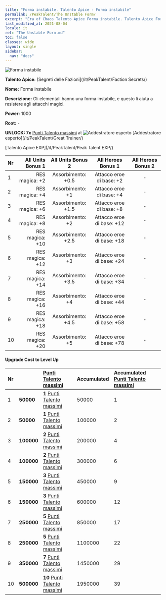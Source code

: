 ```yaml
---
title: "Forma instabile. Talento Apice - Forma instabile"
permalink: /PeakTalent/The Unstable Form/
excerpt: "Era of Chaos Talento Apice Forma instabile. Talento Apice Forma instabile. Forma instabile"
last_modified_at: 2021-08-04
locale: it
ref: "The Unstable Form.md"
toc: false
classes: wide
layout: single
sidebar:
  nav: "docs"
---
```


  ![Forma instabile](/images/pt/talent_3002.png)

  **Talento Apice:** [Segreti delle Fazioni](/it/PeakTalent/Faction Secrets/)

  **Nome:** Forma instabile

  **Descrizione:** Gli elementali hanno una forma instabile, e questo li aiuta a resistere agli attacchi magici.

  **Power:** 1000

  **Root:** -

  **UNLOCK: 7x** [Punti Talento massimi](/ItemsIT/con_934/) at ![Addestratore esperto](/images/pt/talent_3001.png) [Addestratore esperto](/it/PeakTalent/Great Trainer/)

  [Talento Apice EXP](/it/PeakTalent/Peak Talent EXP/)

  | Nr | All Units Bonus 1 | All Units Bonus 2 | All Heroes Bonus 1 | All Heroes Bonus 2 |
  |:---|--------------:|:-------------:|:-------------:|:-------------:|
  | 1 | RES magica: +2 | Assorbimento: +0.5 | Attacco eroe di base: +2 | - |
  | 2 | RES magica: +4 | Assorbimento: +1 | Attacco eroe di base: +4 | - |
  | 3 | RES magica: +6 | Assorbimento: +1.5 | Attacco eroe di base: +8 | - |
  | 4 | RES magica: +8 | Assorbimento: +2 | Attacco eroe di base: +12 | - |
  | 5 | RES magica: +10 | Assorbimento: +2.5 | Attacco eroe di base: +18 | - |
  | 6 | RES magica: +12 | Assorbimento: +3 | Attacco eroe di base: +24 | - |
  | 7 | RES magica: +14 | Assorbimento: +3.5 | Attacco eroe di base: +34 | - |
  | 8 | RES magica: +16 | Assorbimento: +4 | Attacco eroe di base: +44 | - |
  | 9 | RES magica: +18 | Assorbimento: +4.5 | Attacco eroe di base: +58 | - |
  | 10 | RES magica: +20 | Assorbimento: +5 | Attacco eroe di base: +78 | - |


#### Upgrade Cost to Level Up

  | Nr | <i class="fas fa-coins"/> | [Punti Talento massimi](/ItemsIT/con_934/) | Accumulated <i class="fas fa-coins"/> | Accumulated [Punti Talento massimi](/ItemsIT/con_934/) |
  |:---|:--------------|:-------------|:-------------|:-------------|
  | 1 | **50000** | **1** [Punti Talento massimi](/ItemsIT/con_934/) | 50000 | 1 |
  | 2 | **50000** | **1** [Punti Talento massimi](/ItemsIT/con_934/) | 100000 | 2 |
  | 3 | **100000** | **2** [Punti Talento massimi](/ItemsIT/con_934/) | 200000 | 4 |
  | 4 | **100000** | **2** [Punti Talento massimi](/ItemsIT/con_934/) | 300000 | 6 |
  | 5 | **150000** | **3** [Punti Talento massimi](/ItemsIT/con_934/) | 450000 | 9 |
  | 6 | **150000** | **3** [Punti Talento massimi](/ItemsIT/con_934/) | 600000 | 12 |
  | 7 | **250000** | **5** [Punti Talento massimi](/ItemsIT/con_934/) | 850000 | 17 |
  | 8 | **250000** | **5** [Punti Talento massimi](/ItemsIT/con_934/) | 1100000 | 22 |
  | 9 | **350000** | **7** [Punti Talento massimi](/ItemsIT/con_934/) | 1450000 | 29 |
  | 10 | **500000** | **10** [Punti Talento massimi](/ItemsIT/con_934/) | 1950000 | 39 |
